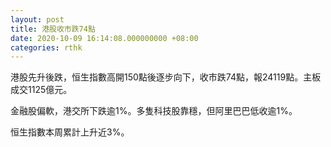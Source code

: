 ```yaml
---
layout: post
title: 港股收市跌74點
date: 2020-10-09 16:14:08.000000000 +08:00
categories: rthk
---
```


港股先升後跌，恒生指數高開150點後逐步向下，收市跌74點，報24119點。主板成交1125億元。

金融股偏軟，港交所下跌逾1%。多隻科技股靠穩，但阿里巴巴低收逾1%。

恒生指數本周累計上升近3%。
